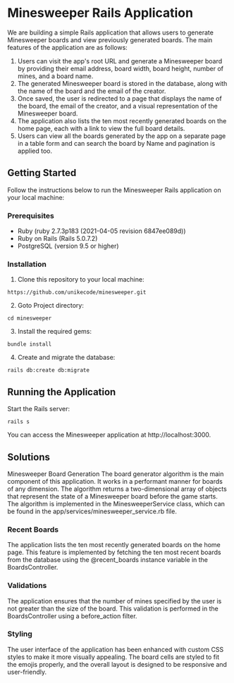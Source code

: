 # Minesweeper Rails Application

We are building a simple Rails application that allows users to generate Minesweeper boards and view previously generated boards. The main features of the application are as follows:

1. Users can visit the app's root URL and generate a Minesweeper board by providing their email address, board width, board height, number of mines, and a board name.
2. The generated Minesweeper board is stored in the database, along with the name of the board and the email of the creator.
3. Once saved, the user is redirected to a page that displays the name of the board, the email of the creator, and a visual representation of the Minesweeper board.
4. The application also lists the ten most recently generated boards on the home page, each with a link to view the full board details.
5. Users can view all the boards generated by the app on a separate page in a table form and can search the board by Name and pagination is applied too.

## Getting Started

Follow the instructions below to run the Minesweeper Rails application on your local machine:

### Prerequisites

- Ruby (ruby 2.7.3p183 (2021-04-05 revision 6847ee089d))
- Ruby on Rails (Rails 5.0.7.2)
- PostgreSQL (version 9.5 or higher)

### Installation

1. Clone this repository to your local machine:

```    
https://github.com/unikecode/minesweeper.git
```

2. Goto Project directory:
```
cd minesweeper
```

3. Install the required gems:
```
bundle install
```

4. Create and migrate the database:
```
rails db:create db:migrate
```

## Running the Application

Start the Rails server:
```
rails s
```

You can access the Minesweeper application at http://localhost:3000.

## Solutions
Minesweeper Board Generation
The board generator algorithm is the main component of this application. It works in a performant manner for boards of any dimension. The algorithm returns a two-dimensional array of objects that represent the state of a Minesweeper board before the game starts. The algorithm is implemented in the MinesweeperService class, which can be found in the app/services/minesweeper_service.rb file.

### Recent Boards
The application lists the ten most recently generated boards on the home page. This feature is implemented by fetching the ten most recent boards from the database using the @recent_boards instance variable in the BoardsController.

### Validations
The application ensures that the number of mines specified by the user is not greater than the size of the board. This validation is performed in the BoardsController using a before_action filter.

### Styling
The user interface of the application has been enhanced with custom CSS styles to make it more visually appealing. The board cells are styled to fit the emojis properly, and the overall layout is designed to be responsive and user-friendly.

